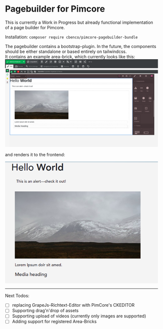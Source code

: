 # Pagebuilder for Pimcore

This is currently a Work in Progress but already functional implementation of a page builder for Pimcore.

Installation: `composer require cbenco/pimcore-pagebuilder-bundle`

The pagebuilder contains a bootstrap-plugin.
In the future, the components should be either standalone or based entirely on tailwindcss.  
It contains an example area-brick, which currently looks like this:
![Backend Layout](doc/example-image-admin.png)

and renders it to the frontend:

![Frontend Layout](doc/example-image-frontend.png)

------------

Next Todos:

- [ ] replacing GrapeJs-Richtext-Editor with PimCore's CKEDITOR
- [ ] Supporting drag'n'drop of assets
- [ ] Supporting upload of videos (currently only images are supported)
- [ ] Adding support for registered Area-Bricks
